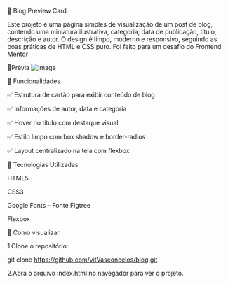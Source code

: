 📝 Blog Preview Card

Este projeto é uma página simples de visualização de um post de blog, contendo uma miniatura ilustrativa, categoria, data de publicação, título, descrição e autor. O design é limpo, moderno e responsivo, seguindo as boas práticas de HTML e CSS puro. Foi feito para um desafio do Frontend Mentor

📸Prévia
![image](https://github.com/user-attachments/assets/4606a92f-bf0e-4a0f-ab38-06e7303c7344)

🚀 Funcionalidades

✅ Estrutura de cartão para exibir conteúdo de blog

✅ Informações de autor, data e categoria

✅ Hover no título com destaque visual

✅ Estilo limpo com box shadow e border-radius

✅ Layout centralizado na tela com flexbox

🧰 Tecnologias Utilizadas

HTML5

CSS3 

Google Fonts – Fonte Figtree

Flexbox 

🚀 Como visualizar

1.Clone o repositório:

git clone https://github.com/vitVasconcelos/blog.git

2.Abra o arquivo index.html no navegador para ver o projeto.

